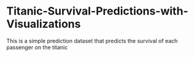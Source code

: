 # Titanic-Survival-Predictions-with-Visualizations
This is a simple prediction dataset that predicts the survival of each passenger on the titanic
